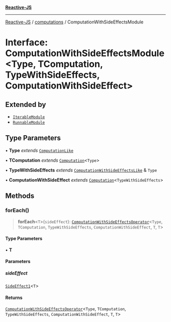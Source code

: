 [**Reactive-JS**](../../README.md)

***

[Reactive-JS](../../README.md) / [computations](../README.md) / ComputationWithSideEffectsModule

# Interface: ComputationWithSideEffectsModule\<Type, TComputation, TypeWithSideEffects, ComputationWithSideEffect\>

## Extended by

- [`IterableModule`](../Iterable/interfaces/IterableModule.md)
- [`RunnableModule`](../Runnable/interfaces/RunnableModule.md)

## Type Parameters

• **Type** *extends* [`ComputationLike`](ComputationLike.md)

• **TComputation** *extends* [`Computation`](Computation.md)\<`Type`\>

• **TypeWithSideEffects** *extends* [`ComputationWithSideEffectsLike`](ComputationWithSideEffectsLike.md) & `Type`

• **ComputationWithSideEffect** *extends* [`Computation`](Computation.md)\<`TypeWithSideEffects`\>

## Methods

### forEach()

> **forEach**\<`T`\>(`sideEffect`): [`ComputationWithSideEffectsOperator`](../type-aliases/ComputationWithSideEffectsOperator.md)\<`Type`, `TComputation`, `TypeWithSideEffects`, `ComputationWithSideEffect`, `T`, `T`\>

#### Type Parameters

• **T**

#### Parameters

##### sideEffect

[`SideEffect1`](../../functions/type-aliases/SideEffect1.md)\<`T`\>

#### Returns

[`ComputationWithSideEffectsOperator`](../type-aliases/ComputationWithSideEffectsOperator.md)\<`Type`, `TComputation`, `TypeWithSideEffects`, `ComputationWithSideEffect`, `T`, `T`\>
